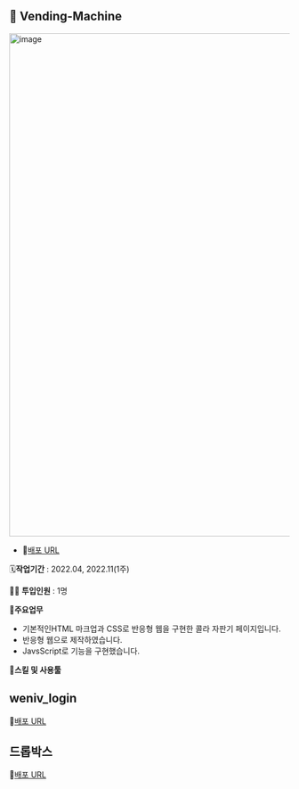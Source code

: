 ## 🥤 Vending-Machine
<img width="903" alt="image" src="https://user-images.githubusercontent.com/84389307/206337777-42c2079c-0daa-4b41-b9c6-ab5760efc642.png">

- 🔗[배포 URL](https://leeyeun.github.io/weniv_project/vending-machine/src/index.html)

🗓️**작업기간** : 2022.04, 2022.11(1주)

👨‍💻 **투입인원** : 1명

📒**주요업무**
- 기본적인HTML 마크업과 CSS로 반응형 웹을 구현한 콜라 자판기 페이지입니다.
- 반응형 웹으로 제작하였습니다.
- JavsScript로 기능을 구현했습니다.

🌱**스킬 및 사용툴**
## weniv_login
🔗[배포 URL](https://leeyeun.github.io/weniv_project/weniv_login/)


## 드롭박스
🔗[배포 URL](https://leeyeun.github.io/weniv_project/dropdown-selectbox/)




